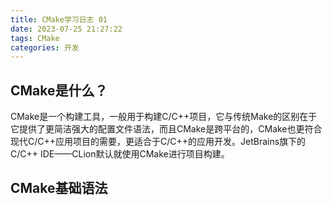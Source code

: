 ```yaml
---
title: CMake学习日志 01
date: 2023-07-25 21:27:22
tags: CMake
categories: 开发
---
```


## CMake是什么？

CMake是一个构建工具，一般用于构建C/C++项目，它与传统Make的区别在于它提供了更简洁强大的配置文件语法，而且CMake是跨平台的，CMake也更符合现代C/C++应用项目的需要，更适合于C/C++的应用开发。JetBrains旗下的C/C++ IDE——CLion默认就使用CMake进行项目构建。

## CMake基础语法

